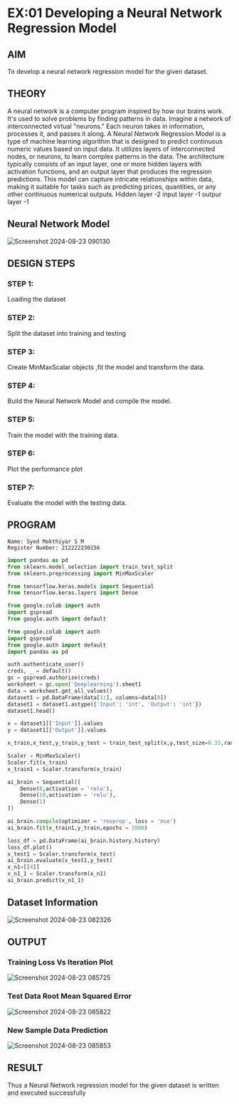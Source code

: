 # EX:01 Developing a Neural Network Regression Model

## AIM

To develop a neural network regression model for the given dataset.

## THEORY

A neural network is a computer program inspired by how our brains work. It's used to solve problems by finding patterns in data. Imagine a network of interconnected virtual "neurons." Each neuron takes in information, processes it, and passes it along. A Neural Network Regression Model is a type of machine learning algorithm that is designed to predict continuous numeric values based on input data. It utilizes layers of interconnected nodes, or neurons, to learn complex patterns in the data. The architecture typically consists of an input layer, one or more hidden layers with activation functions, and an output layer that produces the regression predictions. This model can capture intricate relationships within data, making it suitable for tasks such as predicting prices, quantities, or any other continuous numerical outputs. Hidden layer -2 input layer -1 outpur layer -1

## Neural Network Model

![Screenshot 2024-08-23 090130](https://github.com/user-attachments/assets/2896e156-7400-4a20-8f3d-2a97e70c04b1)

## DESIGN STEPS

### STEP 1:

Loading the dataset

### STEP 2:

Split the dataset into training and testing

### STEP 3:

Create MinMaxScalar objects ,fit the model and transform the data.

### STEP 4:

Build the Neural Network Model and compile the model.

### STEP 5:

Train the model with the training data.

### STEP 6:

Plot the performance plot

### STEP 7:

Evaluate the model with the testing data.

## PROGRAM
```
Name: Syed Mokthiyar S M
Register Number: 212222230156
```

```python
import pandas as pd
from sklearn.model_selection import train_test_split
from sklearn.preprocessing import MinMaxScaler

from tensorflow.keras.models import Sequential
from tensorflow.keras.layers import Dense

from google.colab import auth
import gspread
from google.auth import default

from google.colab import auth
import gspread
from google.auth import default
import pandas as pd  

auth.authenticate_user()
creds, _ = default()
gc = gspread.authorize(creds)
worksheet = gc.open('Deeplearning').sheet1
data = worksheet.get_all_values()
dataset1 = pd.DataFrame(data[1:], columns=data[0])
dataset1 = dataset1.astype({'Input': 'int', 'Output': 'int'})
dataset1.head()

x = dataset1[['Input']].values
y = dataset1[['Output']].values

x_train,x_test,y_train,y_test = train_test_split(x,y,test_size=0.33,random_state=33)

Scaler = MinMaxScaler()
Scaler.fit(x_train)
x_train1 = Scaler.transform(x_train)

ai_brain = Sequential([
    Dense(8,activation = 'relu'),
    Dense(10,activation = 'relu'),
    Dense(1)
])

ai_brain.compile(optimizer = 'rmsprop', loss = 'mse')
ai_brain.fit(x_train1,y_train,epochs = 2000)

loss_df = pd.DataFrame(ai_brain.history.history)
loss_df.plot()
x_test1 = Scaler.transform(x_test)
ai_brain.evaluate(x_test1,y_test)
x_n1=[[4]]
x_n1_1 = Scaler.transform(x_n1)
ai_brain.predict(x_n1_1)

```
## Dataset Information

![Screenshot 2024-08-23 082326](https://github.com/user-attachments/assets/e171a9c9-77a9-4573-ae64-fb7f26bb349d)

## OUTPUT

### Training Loss Vs Iteration Plot

![Screenshot 2024-08-23 085725](https://github.com/user-attachments/assets/030070cb-9f5f-4073-9972-75c4fd29610b)


### Test Data Root Mean Squared Error

![Screenshot 2024-08-23 085822](https://github.com/user-attachments/assets/f15b7a7a-bd06-4d96-a935-8e4903d91535)

### New Sample Data Prediction

![Screenshot 2024-08-23 085853](https://github.com/user-attachments/assets/4fa3c7ec-1024-4a0c-9141-71a650b8f147)

## RESULT
Thus a Neural Network regression model for the given dataset is written and executed successfully
